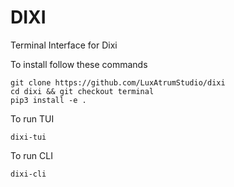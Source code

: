 DIXI
====

Terminal Interface for Dixi

To install follow these commands

```fish
git clone https://github.com/LuxAtrumStudio/dixi
cd dixi && git checkout terminal
pip3 install -e .
```

To run TUI
```fish
dixi-tui
```

To run CLI
```fish
dixi-cli
```
